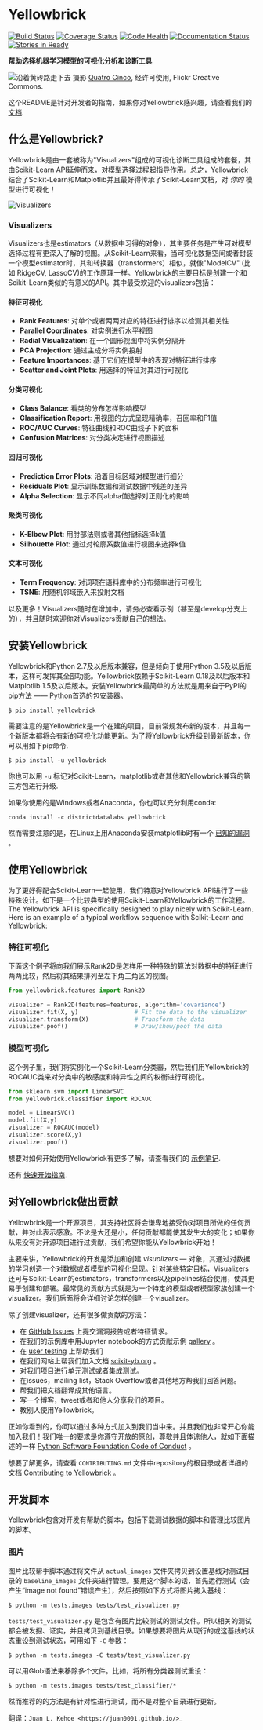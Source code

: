 # Yellowbrick

[![Build Status](https://travis-ci.org/DistrictDataLabs/yellowbrick.svg?branch=master)](https://travis-ci.org/DistrictDataLabs/yellowbrick)
[![Coverage Status](https://coveralls.io/repos/github/DistrictDataLabs/yellowbrick/badge.svg?branch=master)](https://coveralls.io/github/DistrictDataLabs/yellowbrick?branch=master)
[![Code Health](https://landscape.io/github/DistrictDataLabs/yellowbrick/master/landscape.svg?style=flat)](https://landscape.io/github/DistrictDataLabs/yellowbrick/master)
[![Documentation Status](https://readthedocs.org/projects/yellowbrick/badge/?version=latest)](http://yellowbrick.readthedocs.io/en/latest/?badge=latest)
[![Stories in Ready](https://badge.waffle.io/DistrictDataLabs/yellowbrick.png?label=ready&title=Ready)](https://waffle.io/DistrictDataLabs/yellowbrick)


**帮助选择机器学习模型的可视化分析和诊断工具**

![沿着黄砖路走下去](docs/images/yellowbrickroad.jpg)
摄影 [Quatro Cinco](https://flic.kr/p/2Yj9mj), 经许可使用, Flickr Creative Commons.

这个README是针对开发者的指南，如果你对Yellowbrick感兴趣，请查看我们的[文档](http://www.scikit-yb.org/).

## 什么是Yellowbrick?

Yellowbrick是由一套被称为"Visualizers"组成的可视化诊断工具组成的套餐，其由Scikit-Learn API延伸而来，对模型选择过程起指导作用。总之，Yellowbrick结合了Scikit-Learn和Matplotlib并且最好得传承了Scikit-Learn文档，对 _你的_ 模型进行可视化！

![Visualizers](docs/images/visualizers.png)

### Visualizers

Visualizers也是estimators（从数据中习得的对象），其主要任务是产生可对模型选择过程有更深入了解的视图。从Scikit-Learn来看，当可视化数据空间或者封装一个模型estimator时，其和转换器（transformers）相似，就像"ModelCV" (比如 RidgeCV, LassoCV)的工作原理一样。Yellowbrick的主要目标是创建一个和Scikit-Learn类似的有意义的API。其中最受欢迎的visualizers包括：

#### 特征可视化

- **Rank Features**: 对单个或者两两对应的特征进行排序以检测其相关性
- **Parallel Coordinates**: 对实例进行水平视图
- **Radial Visualization**: 在一个圆形视图中将实例分隔开
- **PCA Projection**: 通过主成分将实例投射
- **Feature Importances**: 基于它们在模型中的表现对特征进行排序
- **Scatter and Joint Plots**: 用选择的特征对其进行可视化

#### 分类可视化

- **Class Balance**: 看类的分布怎样影响模型
- **Classification Report**: 用视图的方式呈现精确率，召回率和F1值
- **ROC/AUC Curves**: 特征曲线和ROC曲线子下的面积
- **Confusion Matrices**: 对分类决定进行视图描述

#### 回归可视化

- **Prediction Error Plots**: 沿着目标区域对模型进行细分
- **Residuals Plot**: 显示训练数据和测试数据中残差的差异
- **Alpha Selection**: 显示不同alpha值选择对正则化的影响

#### 聚类可视化

- **K-Elbow Plot**: 用肘部法则或者其他指标选择k值
- **Silhouette Plot**: 通过对轮廓系数值进行视图来选择k值

#### 文本可视化

- **Term Frequency**: 对词项在语料库中的分布频率进行可视化
- **TSNE**: 用随机邻域嵌入来投射文档

以及更多！Visualizers随时在增加中，请务必查看示例（甚至是develop分支上的），并且随时欢迎你对Visualizers贡献自己的想法。

## 安装Yellowbrick

Yellowbrick和Python 2.7及以后版本兼容，但是倾向于使用Python 3.5及以后版本，这样可发挥其全部功能。Yellowbrick依赖于Scikit-Learn 0.18及以后版本和Matplotlib 1.5及以后版本。安装Yellowbrick最简单的方法就是用来自于PyPI的pip方法 —— Python首选的包安装器。

    $ pip install yellowbrick

需要注意的是Yellowbrick是一个在建的项目，目前常规发布新的版本，并且每一个新版本都将会有新的可视化功能更新。为了将Yellowbrick升级到最新版本，你可以用如下pip命令.

    $ pip install -u yellowbrick

你也可以用 `-u` 标记对Scikit-Learn，matplotlib或者其他和Yellowbrick兼容的第三方包进行升级.

如果你使用的是Windows或者Anaconda，你也可以充分利用conda:

    conda install -c districtdatalabs yellowbrick

然而需要注意的是，在Linux上用Anaconda安装matplotlib时有一个 [已知的漏洞](https://github.com/DistrictDataLabs/yellowbrick/issues/205) 。

## 使用Yellowbrick

为了更好得配合Scikit-Learn一起使用，我们特意对Yellowbrick API进行了一些特殊设计。如下是一个比较典型的使用Scikit-Learn和Yellowbrick的工作流程。
The Yellowbrick API is specifically designed to play nicely with Scikit-Learn. Here is an example of a typical workflow sequence with Scikit-Learn and Yellowbrick:

### 特征可视化

下面这个例子将向我们展示Rank2D是怎样用一种特殊的算法对数据中的特征进行两两比较，然后将其结果排列至左下角三角区的视图。

```python
from yellowbrick.features import Rank2D

visualizer = Rank2D(features=features, algorithm='covariance')
visualizer.fit(X, y)                # Fit the data to the visualizer
visualizer.transform(X)             # Transform the data
visualizer.poof()                   # Draw/show/poof the data
```

### 模型可视化

这个例子里，我们将实例化一个Scikit-Learn分类器，然后我们用Yellowbrick的ROCAUC类来对分类中的敏感度和特异性之间的权衡进行可视化。

```python
from sklearn.svm import LinearSVC
from yellowbrick.classifier import ROCAUC

model = LinearSVC()
model.fit(X,y)
visualizer = ROCAUC(model)
visualizer.score(X,y)
visualizer.poof()
```

想要对如何开始使用Yellowbrick有更多了解，请查看我们的 [示例笔记](https://github.com/DistrictDataLabs/yellowbrick/blob/develop/examples/examples.ipynb).

还有 [快速开始指南](https://github.com/DistrictDataLabs/yellowbrick/blob/master/docs/quickstart.rst).

## 对Yellowbrick做出贡献

Yellowbrick是一个开源项目，其支持社区将会谦卑地接受你对项目所做的任何贡献，并对此表示感激。不论是大还是小，任何贡献都能使其发生大的变化；如果你从来没有对开源项目进行过贡献，我们希望你能从Yellowbrick开始！

主要来讲，Yellowbrick的开发是添加和创建 *visualizers* &mdash; 对象，其通过对数据的学习创造一个对数据或者模型的可视化呈现。针对某些特定目标，Visualizers还可与Scikit-Learn的estimators，transformers以及pipelines结合使用，使其更易于创建和部署。最常见的贡献方式就是为一个特定的模型或者模型家族创建一个visualizer。我们后面将会详细讨论怎样创建一个visualizer。

除了创建visualizer，还有很多做贡献的方法：

- 在 [GitHub Issues](https://github.com/DistrictDataLabs/yellowbrick/issues) 上提交漏洞报告或者特征请求。
- 在我们的示例库中用Jupyter notebook的方式贡献示例 [ gallery](https://github.com/DistrictDataLabs/yellowbrick/tree/develop/examples) 。
- 在 [user testing](http://www.scikit-yb.org/en/latest/evaluation.html) 上帮助我们
- 在我们网站上帮我们加入文档 [scikit-yb.org](http://www.scikit-yb.org) 。
- 对我们项目进行单元测试或者集成测试。
- 在issues，mailing list，Stack Overflow或者其他地方帮我们回答问题。
- 帮我们把文档翻译成其他语言。
- 写一个博客，tweet或者和他人分享我们的项目。
- 教别人使用Yellowbrick。

正如你看到的，你可以通过多种方式加入到我们当中来。并且我们也非常开心你能加入我们！我们唯一的要求是你遵守开放的原创，尊敬并且体谅他人，就如下面描述的一样 [Python Software Foundation Code of Conduct](https://www.python.org/psf/codeofconduct/) 。

想要了解更多，请查看  `CONTRIBUTING.md` 文件中repository的根目录或者详细的文档 [Contributing to Yellowbrick](http://www.scikit-yb.org/en/latest/contributing.html) 。

## 开发脚本

Yellowbrick包含对开发有帮助的脚本，包括下载测试数据的脚本和管理比较图片的脚本。

### 图片

图片比较帮手脚本通过将文件从 `actual_images` 文件夹拷贝到设置基线对测试目录的 `baseline_images` 文件夹进行管理。要用这个脚本的话，首先运行测试（会产生“image not found”错误产生），然后按照如下方式将图片拷入基线：

```
$ python -m tests.images tests/test_visualizer.py
```

`tests/test_visualizer.py` 是包含有图片比较测试的测试文件。所以相关的测试都会被发掘、证实，并且拷贝到基线目录。如果想要将图片从现行的或这基线的状态重设到测试状态，可用如下 `-C` 参数：

```
$ python -m tests.images -C tests/test_visualizer.py
```
可以用Glob语法来移除多个文件。比如，将所有分类器测试重设：

```
$ python -m tests.images tests/test_classifier/*   
```

然而推荐的的方法是有针对性进行测试，而不是对整个目录进行更新。

翻译：`Juan L. Kehoe <https://juan0001.github.io/>`_
